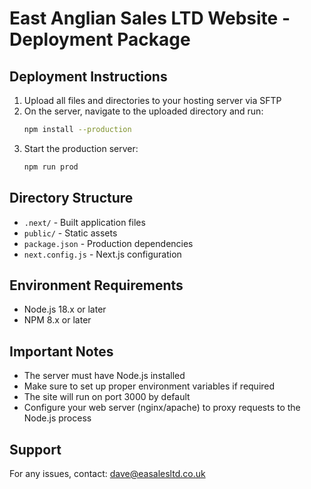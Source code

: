 # East Anglian Sales LTD Website - Deployment Package

## Deployment Instructions

1. Upload all files and directories to your hosting server via SFTP
2. On the server, navigate to the uploaded directory and run:
   ```bash
   npm install --production
   ```
3. Start the production server:
   ```bash
   npm run prod
   ```

## Directory Structure
- `.next/` - Built application files
- `public/` - Static assets
- `package.json` - Production dependencies
- `next.config.js` - Next.js configuration

## Environment Requirements
- Node.js 18.x or later
- NPM 8.x or later

## Important Notes
- The server must have Node.js installed
- Make sure to set up proper environment variables if required
- The site will run on port 3000 by default
- Configure your web server (nginx/apache) to proxy requests to the Node.js process

## Support
For any issues, contact: dave@easalesltd.co.uk 